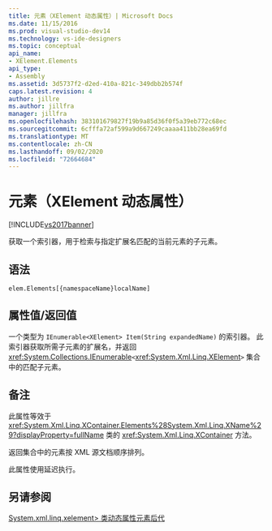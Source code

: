 ```yaml
---
title: 元素（XElement 动态属性）| Microsoft Docs
ms.date: 11/15/2016
ms.prod: visual-studio-dev14
ms.technology: vs-ide-designers
ms.topic: conceptual
api_name:
- XElement.Elements
api_type:
- Assembly
ms.assetid: 3d5737f2-d2ed-410a-821c-349dbb2b574f
caps.latest.revision: 4
author: jillre
ms.author: jillfra
manager: jillfra
ms.openlocfilehash: 383101679827f19b9a85d36f0f5a39eb772c68ec
ms.sourcegitcommit: 6cfffa72af599a9d667249caaaa411bb28ea69fd
ms.translationtype: MT
ms.contentlocale: zh-CN
ms.lasthandoff: 09/02/2020
ms.locfileid: "72664684"
---
```

# <a name="elements-xelement-dynamic-property"></a>元素（XElement 动态属性）
[!INCLUDE[vs2017banner](../includes/vs2017banner.md)]

获取一个索引器，用于检索与指定扩展名匹配的当前元素的子元素。

## <a name="syntax"></a>语法

```
elem.Elements[{namespaceName}localName]
```

## <a name="property-valuereturn-value"></a>属性值/返回值
 一个类型为 `IEnumerable<XElement> Item(String expandedName)` 的索引器。 此索引器获取所需子元素的扩展名，并返回 <xref:System.Collections.IEnumerable>`<`<xref:System.Xml.Linq.XElement>`>` 集合中的匹配子元素。

## <a name="remarks"></a>备注
 此属性等效于 <xref:System.Xml.Linq.XContainer.Elements%28System.Xml.Linq.XName%29?displayProperty=fullName> 类的 <xref:System.Xml.Linq.XContainer> 方法。

 返回集合中的元素按 XML 源文档顺序排列。

 此属性使用延迟执行。

## <a name="see-also"></a>另请参阅
 [System.xml.linq.xelement> 类动态属性](../designers/xelement-class-dynamic-properties.md)[元素](../designers/element-xelement-dynamic-property.md)[后代](../designers/descendants-xelement-dynamic-property.md)
